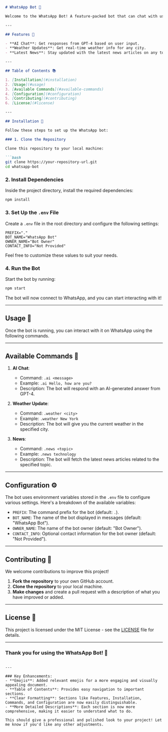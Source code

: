 ```markdown
# WhatsApp Bot 🤖

Welcome to the WhatsApp Bot! A feature-packed bot that can chat with users using AI (GPT-4), provide weather updates, and fetch the latest news—all through WhatsApp!

---

## Features 🚀

- **AI Chat**: Get responses from GPT-4 based on user input.
- **Weather Updates**: Get real-time weather info for any city.
- **Latest News**: Stay updated with the latest news articles on any topic.

---

## Table of Contents 📚

1. [Installation](#installation)
2. [Usage](#usage)
3. [Available Commands](#available-commands)
4. [Configuration](#configuration)
5. [Contributing](#contributing)
6. [License](#license)

---

## Installation 🔧

Follow these steps to set up the WhatsApp bot:

### 1. Clone the Repository

Clone this repository to your local machine:

```bash
git clone https://your-repository-url.git
cd whatsapp-bot
```

### 2. Install Dependencies

Inside the project directory, install the required dependencies:

```bash
npm install
```

### 3. Set Up the `.env` File

Create a `.env` file in the root directory and configure the following settings:

```dotenv
PREFIX="."
BOT_NAME="WhatsApp Bot"
OWNER_NAME="Bot Owner"
CONTACT_INFO="Not Provided"
```

Feel free to customize these values to suit your needs.

### 4. Run the Bot

Start the bot by running:

```bash
npm start
```

The bot will now connect to WhatsApp, and you can start interacting with it!

---

## Usage 💬

Once the bot is running, you can interact with it on WhatsApp using the following commands.

---

## Available Commands 📝

1. **AI Chat**: 
   - Command: `.ai <message>`
   - Example: `.ai Hello, how are you?`
   - Description: The bot will respond with an AI-generated answer from GPT-4.

2. **Weather Update**:
   - Command: `.weather <city>`
   - Example: `.weather New York`
   - Description: The bot will give you the current weather in the specified city.

3. **News**:
   - Command: `.news <topic>`
   - Example: `.news technology`
   - Description: The bot will fetch the latest news articles related to the specified topic.

---

## Configuration ⚙️

The bot uses environment variables stored in the `.env` file to configure various settings. Here's a breakdown of the available variables:

- `PREFIX`: The command prefix for the bot (default: `.`).
- `BOT_NAME`: The name of the bot displayed in messages (default: "WhatsApp Bot").
- `OWNER_NAME`: The name of the bot owner (default: "Bot Owner").
- `CONTACT_INFO`: Optional contact information for the bot owner (default: "Not Provided").

---

## Contributing 🤝

We welcome contributions to improve this project!

1. **Fork the repository** to your own GitHub account.
2. **Clone the repository** to your local machine.
3. **Make changes** and create a pull request with a description of what you have improved or added.

---

## License 📝

This project is licensed under the MIT License - see the [LICENSE](LICENSE) file for details.

---

### Thank you for using the WhatsApp Bot! 🚀
```

---

### Key Enhancements:
- **Emojis**: Added relevant emojis for a more engaging and visually appealing document.
- **Table of Contents**: Provides easy navigation to important sections.
- **Clear Formatting**: Sections like Features, Installation, Commands, and Configuration are now easily distinguishable.
- **More Detailed Descriptions**: Each section is now more comprehensive, making it easier to understand what to do.

This should give a professional and polished look to your project! Let me know if you'd like any other adjustments.